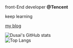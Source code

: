 front-End developer **@Tencent**

keep learning

[my blog](https://wishao.fun/)

<!-- [![Anurag's GitHub stats](https://github-readme-stats.vercel.app/api?username=9WiSHao)](https://github.com/anuraghazra/github-readme-stats)
</br>
[![Top Langs](https://github-readme-stats.vercel.app/api/top-langs/?username=9WiSHao)](https://github.com/anuraghazra/github-readme-stats) -->

![Dusai's GitHub stats](https://github-readme-stats.vercel.app/api?username=9WiSHao&show_icons=true)
</br>
![Top Langs](https://github-readme-stats.vercel.app/api/top-langs/?username=9WiSHao&layout=compact&exclude_repo=9WiSHao.github.io)
